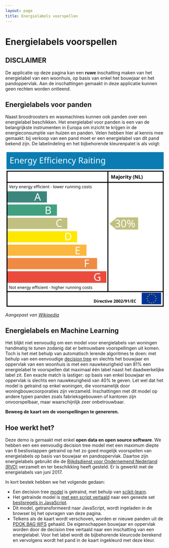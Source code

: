 ```yaml
---
layout: page
title: Energielabels voorspellen
---
```

<link rel="stylesheet" href="/assets/js/openlayers/v4.6.5-dist/ol.css">
<script src="/assets/js/openlayers/v4.6.5-dist/ol.js"></script>
<script src="decisionTree.js"></script>

# Energielabels voorspellen

## DISCLAIMER

De applicatie op deze pagina kan een **ruwe** inschatting maken van het energielabel van een woonhuis, op basis van enkel het bouwjaar en het pandoppervlak.  Aan de inschattingen gemaakt in deze applicatie kunnen geen rechten worden ontleend.

## Energielabels voor panden

Naast broodroosters en wasmachines kunnen ook panden over een energielabel beschikken.  Het energielabel voor panden is een van de belangrijkste instrumenten in Europa om inzicht te krijgen in de energieconsumptie van huizen en panden.  Velen hebben hier al kennis mee gemaakt: bij verkoop van een pand moet er een energielabel van dit pand bekend zijn.  De labelindeling en het bijbehorende kleurenpalet is als volgt:

<img src="energy_performance_rating.svg" />

*Aangepast van [Wikipedia](https://en.wikipedia.org/wiki/Energy_Performance_Certificate_(United_Kingdom))*

## Energielabels en Machine Learning
Het blijkt niet eenvoudig om een model voor energielabels van woningen handmatig te *tunen* zodanig dat er betrouwbare voorspellingen uit komen.  Toch is het met behulp van automatisch lerende algoritmes te doen: met behulp van een eenvoudige [decision tree](https://en.wikipedia.org/wiki/Decision_tree) en slechts het bouwjaar en oppervlak van een woonhuis is met een nauwkeurigheid van 81% een energielabel te voorspellen dat maximaal één label naast het daadwerkelijke label zit.  Een exacte match is lastiger: op basis van enkel bouwjaar en oppervlak is slechts een nauwkeurigheid van 40% te geven.  Let wel dat het model is getraind op enkel woningen, die voornamelijk door woningbouwcoorporaties zijn verzameld.  Inschattingen met dit model op andere typen panden zoals fabrieksgebouwen of kantoren zijn onvoorspelbaar, maar waarschijnlijk zeer onbetrouwbaar.

**Beweeg de kaart om de voorspellingen te genereren.**
<div id="map"></div>
<script src="energyLabelMap.js"></script>

## Hoe werkt het?

Deze demo is gemaakt met enkel **open data en open source software**.  We hebben een een eenvoudig decision tree model met een maximum diepte van 6 beslisstappen getraind op het zo goed mogelijk voorspellen van energielabels op basis van bouwjaar en pandoppervlak.  Daartoe zijn energielabels gebruikt die de [Rijkdsdienst voor Ondernemend Nederland (RVO)](https://rvo.nl) verzamelt en ter beschikking heeft gesteld.  Er is gewerkt met de energielabels van juni 2017.

In kort bestek hebben we het volgende gedaan:
- Een decision tree [model](https://github.com/SPINLab/energy-performance-prediction/blob/master/model/energy_label_decision_tree_demo_model.py) is getraind, met behulp van [scikit-learn](http://scikit-learn.org).
- Het getrainde model is [met een script vertaald](https://github.com/SPINLab/energy-performance-prediction/blob/master/model/dtree_to_code.py) naar een geneste set [beslisregels in JavaScript](https://github.com/PDOK/data.labs.pdok.nl/blob/master/apps/energielabels/decisionTree.js).
- Dit model, getransformeerd naar JavaScript, wordt ingeladen in de browser bij het opvragen van deze pagina.
- Telkens als de kaart wordt verschoven, worden er nieuwe panden uit de [PDOK BAG WFS](http://nationaalgeoregister.nl/geonetwork/srv/dut/catalog.search#/metadata/1c0dcc64-91aa-4d44-a9e3-54355556f5e7) gehaald.  De eigenschappen bouwjaar en oppervlak worden door de decision tree vertaald naar een inschatting van een energielabel.  Voor het label wordt de bijbehorende kleurcode berekend en vervolgens wordt het pand in de kaart ingekleurd met deze kleur.
